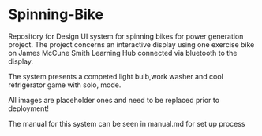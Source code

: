 # Spinning-Bike
Repository for Design UI system for spinning bikes for power generation project. The project concerns an interactive display using one exercise bike on James McCune Smith Learning Hub connected via bluetooth to the display.

The system presents a competed light bulb,work washer and cool refrigerator game with solo, mode. 

All images are placeholder ones and need to be replaced prior to deployment!

The manual for this system can be seen in manual.md for set up process
